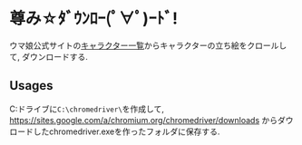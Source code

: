 # 尊み☆ﾀﾞｳﾝﾛｰ(ﾟ∀ﾟ)ｰﾄﾞ!

ウマ娘公式サイトの[キャラクター一覧](https://umamusume.jp/character/)からキャラクターの立ち絵をクロールして, ダウンロードする.

## Usages

C:ドライブに`C:\chromedriver\`を作成して, https://sites.google.com/a/chromium.org/chromedriver/downloads からダウロードしたchromedriver.exeを作ったフォルダに保存する.

    